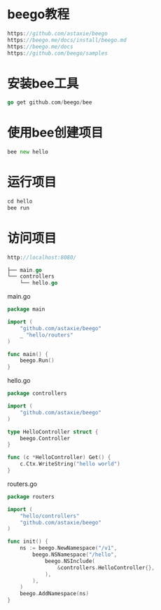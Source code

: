 # beego教程
```go
https://github.com/astaxie/beego 
https://beego.me/docs/install/beego.md
https://beego.me/docs 
https://github.com/beego/samples
```

# 安装bee工具
```go
go get github.com/beego/bee
```

# 使用bee创建项目
```go
bee new hello
```

# 运行项目
```go
cd hello
bee run
```

# 访问项目
```go
http://localhost:8080/
```

```go
├── main.go
└── controllers
    └── hello.go
```

main.go
```go
package main

import (
	"github.com/astaxie/beego"
	_ "hello/routers"
)

func main() {
	beego.Run()
}
```

hello.go
```go
package controllers

import (
	"github.com/astaxie/beego"
)

type HelloController struct {
	beego.Controller
}

func (c *HelloController) Get() {
	c.Ctx.WriteString("hello world")
}
```

routers.go
```go
package routers

import (
	"hello/controllers"
	"github.com/astaxie/beego"
)

func init() {
	ns := beego.NewNamespace("/v1",
		beego.NSNamespace("/hello",
			beego.NSInclude(
				&controllers.HelloController{},
			),
		),
	)
	beego.AddNamespace(ns)
}
```